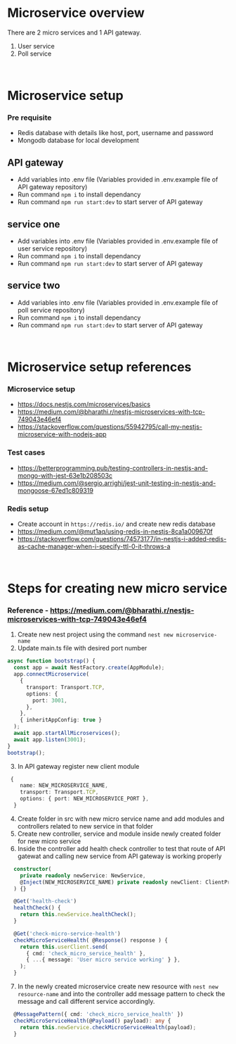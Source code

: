 # Microservice overview

There are 2 micro services and 1 API gateway.

1. User service
2. Poll service

&nbsp;

# Microservice setup

### Pre requisite

- Redis database with details like host, port, username and password
- Mongodb database for local development

## API gateway

- Add variables into .env file (Variables provided in .env.example file of API gateway repository)
- Run command `npm i` to install dependancy
- Run command `npm run start:dev` to start server of API gateway

## service one

- Add variables into .env file (Variables provided in .env.example file of user service repository)
- Run command `npm i` to install dependancy
- Run command `npm run start:dev` to start server of API gateway

## service two

- Add variables into .env file (Variables provided in .env.example file of poll service repository)
- Run command `npm i` to install dependancy
- Run command `npm run start:dev` to start server of API gateway

&nbsp;

# Microservice setup references

### Microservice setup

- https://docs.nestjs.com/microservices/basics
- https://medium.com/@bharathi.r/nestjs-microservices-with-tcp-749043e46ef4
- https://stackoverflow.com/questions/55942795/call-my-nestjs-microservice-with-nodejs-app

### Test cases

- https://betterprogramming.pub/testing-controllers-in-nestjs-and-mongo-with-jest-63e1b208503c
- https://medium.com/@sergio.arrighi/jest-unit-testing-in-nestjs-and-mongoose-67ed1c809319

### Redis setup

- Create account in `https://redis.io/` and create new redis database
- https://medium.com/@mut1aq/using-redis-in-nestjs-8ca1a009670f
- https://stackoverflow.com/questions/74573177/in-nestjs-i-added-redis-as-cache-manager-when-i-specify-ttl-0-it-throws-a

&nbsp;

# Steps for creating new micro service

### Reference - https://medium.com/@bharathi.r/nestjs-microservices-with-tcp-749043e46ef4

1. Create new nest project using the command `nest new microservice-name`
2. Update main.ts file with desired port number

```typescript
async function bootstrap() {
  const app = await NestFactory.create(AppModule);
  app.connectMicroservice(
    {
      transport: Transport.TCP,
      options: {
        port: 3001,
      },
    },
    { inheritAppConfig: true }
  );
  await app.startAllMicroservices();
  await app.listen(3001);
}
bootstrap();
```

3. In API gateway register new client module

```typescript
 {
    name: NEW_MICROSERVICE_NAME,
    transport: Transport.TCP,
    options: { port: NEW_MICROSERVICE_PORT },
  }
```

4. Create folder in src with new micro service name and add modules and controllers related to new service in that folder
5. Create new controller, service and module inside newly created folder for new micro service
6. Inside the controller add health check controller to test that route of API gatewat and calling new service from API gateway is working properly

```typescript
  constructor(
    private readonly newService: NewService,
    @Inject(NEW_MICROSERVICE_NAME) private readonly newClient: ClientProxy,
  ) {}

  @Get('health-check')
  healthCheck() {
    return this.newService.healthCheck();
  }

  @Get('check-micro-service-health')
  checkMicroServiceHealth( @Response() response ) {
    return this.userClient.send(
      { cmd: 'check_micro_service_health' },
      { ...{ message: 'User micro service working' } },
    );
  }
```

7. In the newly created microservice create new resource with `nest new resource-name` and into the controller add message pattern to check the message and call different service accordingly.

```typescript
  @MessagePattern({ cmd: 'check_micro_service_health' })
  checkMicroServiceHealth(@Payload() payload): any {
    return this.newService.checkMicroServiceHealth(payload);
  }
```
